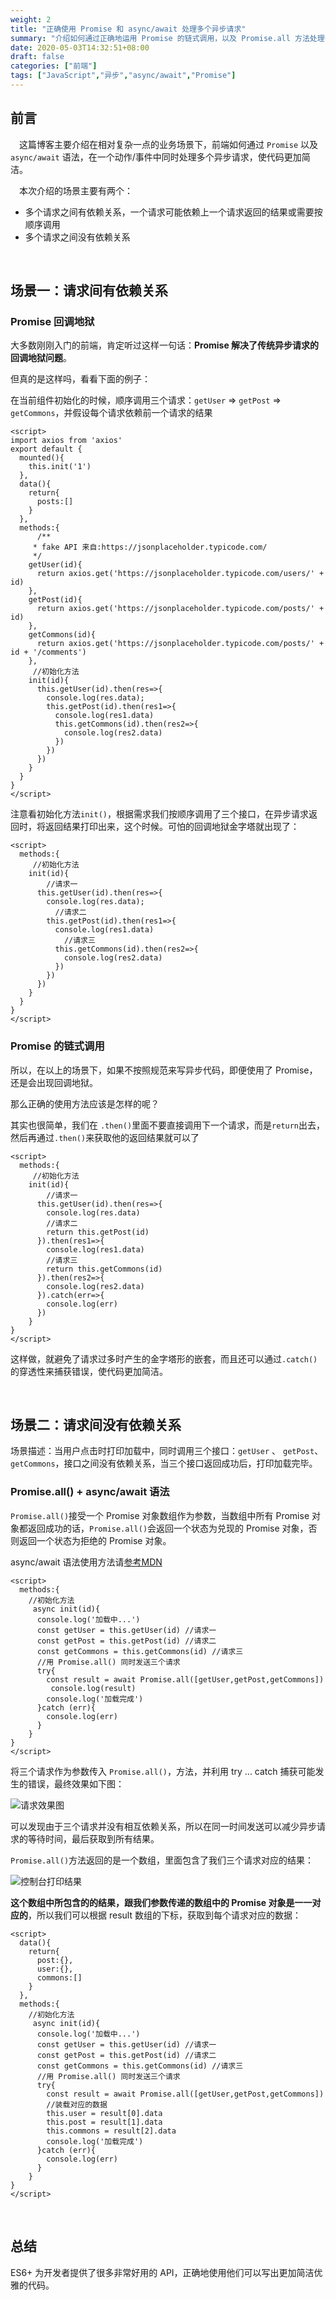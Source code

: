 ```yaml
---
weight: 2
title: "正确使用 Promise 和 async/await 处理多个异步请求"
summary: "介绍如何通过正确地运用 Promise 的链式调用，以及 Promise.all 方法处理多个异步请求"
date: 2020-05-03T14:32:51+08:00
draft: false
categories: ["前端"]
tags: ["JavaScript","异步","async/await","Promise"]
---
```


## 前言

&emsp;这篇博客主要介绍在相对复杂一点的业务场景下，前端如何通过 `Promise` 以及 `async/await` 语法，在一个动作/事件中同时处理多个异步请求，使代码更加简洁。

&emsp;本次介绍的场景主要有两个：

- 多个请求之间有依赖关系，一个请求可能依赖上一个请求返回的结果或需要按顺序调用
- 多个请求之间没有依赖关系

&nbsp;

## 场景一：请求间有依赖关系

### Promise 回调地狱

大多数刚刚入门的前端，肯定听过这样一句话：**Promise 解决了传统异步请求的回调地狱问题**。

但真的是这样吗，看看下面的例子：

在当前组件初始化的时候，顺序调用三个请求：`getUser` => `getPost` => `getCommons`，并假设每个请求依赖前一个请求的结果

```vue
<script>
import axios from 'axios'
export default {
  mounted(){
    this.init('1')
  },
  data(){
    return{
      posts:[]
    }
  },
  methods:{
      /** 
     * fake API 来自:https://jsonplaceholder.typicode.com/
     */
    getUser(id){
      return axios.get('https://jsonplaceholder.typicode.com/users/' + id)
    },
    getPost(id){
      return axios.get('https://jsonplaceholder.typicode.com/posts/' + id)
    },
    getCommons(id){
      return axios.get('https://jsonplaceholder.typicode.com/posts/' + id + '/comments')
    },
     //初始化方法
    init(id){  
      this.getUser(id).then(res=>{
        console.log(res.data);
        this.getPost(id).then(res1=>{
          console.log(res1.data)
          this.getCommons(id).then(res2=>{
            console.log(res2.data)
          })
        })
      })
    }
  }
}
</script>
```

注意看初始化方法`init()`，根据需求我们按顺序调用了三个接口，在异步请求返回时，将返回结果打印出来，这个时候。可怕的回调地狱金字塔就出现了：

```vue
<script>
  methods:{
     //初始化方法
    init(id){  
        //请求一
      this.getUser(id).then(res=>{
        console.log(res.data);
          //请求二
        this.getPost(id).then(res1=>{
          console.log(res1.data)
            //请求三
          this.getCommons(id).then(res2=>{
            console.log(res2.data)
          })
        })
      })
    }
  }
}
</script>
```

### Promise 的链式调用

所以，在以上的场景下，如果不按照规范来写异步代码，即便使用了 Promise，还是会出现回调地狱。

那么正确的使用方法应该是怎样的呢？

其实也很简单，我们在 `.then()`里面不要直接调用下一个请求，而是`return`出去，然后再通过`.then()`来获取他的返回结果就可以了

```vue
<script>
  methods:{
     //初始化方法
    init(id){
        //请求一
      this.getUser(id).then(res=>{
        console.log(res.data)
        //请求二
        return this.getPost(id)
      }).then(res1=>{
        console.log(res1.data)
        //请求三
        return this.getCommons(id)
      }).then(res2=>{
        console.log(res2.data)
      }).catch(err=>{
        console.log(err)
      })
    }
}
</script>
```

这样做，就避免了请求过多时产生的金字塔形的嵌套，而且还可以通过`.catch()`的穿透性来捕获错误，使代码更加简洁。

&nbsp;

## 场景二：请求间没有依赖关系

场景描述：当用户点击时打印加载中，同时调用三个接口：`getUser` 、 `getPost`、 `getCommons`，接口之间没有依赖关系，当三个接口返回成功后，打印加载完毕。

### Promise.all() + async/await 语法

`Promise.all()`接受一个 Promise 对象数组作为参数，当数组中所有 Promise 对象都返回成功的话，`Promise.all()`会返回一个状态为兑现的 Promise 对象，否则返回一个状态为拒绝的 Promise 对象。

async/await 语法使用方法请[参考MDN](https://developer.mozilla.org/zh-CN/docs/Learn/JavaScript/Asynchronous/Async_await)

```vue
<script>
  methods:{
    //初始化方法
     async init(id){
      console.log('加载中...')
      const getUser = this.getUser(id) //请求一
      const getPost = this.getPost(id) //请求二
      const getCommons = this.getCommons(id) //请求三
      //用 Promise.all() 同时发送三个请求
      try{
        const result = await Promise.all([getUser,getPost,getCommons])
         console.log(result)
        console.log('加载完成')
      }catch (err){
        console.log(err)
      }
    }
}
</script>
```

将三个请求作为参数传入 `Promise.all()`，方法，并利用 try ... catch 捕获可能发生的错误，最终效果如下图：

![请求效果图](https://wumanhoblogimg.obs.cn-south-1.myhuaweicloud.com/images/multiReq/req.png)

可以发现由于三个请求并没有相互依赖关系，所以在同一时间发送可以减少异步请求的等待时间，最后获取到所有结果。

`Promise.all()`方法返回的是一个数组，里面包含了我们三个请求对应的结果：

![控制台打印结果](https://wumanhoblogimg.obs.cn-south-1.myhuaweicloud.com/images/multiReq/result.png)

**这个数组中所包含的的结果，跟我们参数传递的数组中的 Promise 对象是一一对应的**，所以我们可以根据 result 数组的下标，获取到每个请求对应的数据：

```vue
<script>
  data(){
    return{
      post:{},
      user:{},
      commons:[]
    }
  },
  methods:{
    //初始化方法
     async init(id){
      console.log('加载中...')
      const getUser = this.getUser(id) //请求一
      const getPost = this.getPost(id) //请求二
      const getCommons = this.getCommons(id) //请求三
      //用 Promise.all() 同时发送三个请求
      try{
        const result = await Promise.all([getUser,getPost,getCommons])
        //装载对应的数据
        this.user = result[0].data
        this.post = result[1].data
        this.commons = result[2].data
        console.log('加载完成')
      }catch (err){
        console.log(err)
      }
    }
}
</script>
```

&nbsp;

## 总结

ES6+ 为开发者提供了很多非常好用的 API，正确地使用他们可以写出更加简洁优雅的代码。

